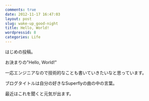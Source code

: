 ```yaml
---
comments: true
date: 2012-11-17 16:47:03
layout: post
slug: wake-up_good-night
title: Hello, World!
wordpressid: 8
categories: Life
---
```


はじめの投稿。

お決まりの"Hello, World!"

<!--more-->

一応エンジニアなので技術的なことも書いていきたいなと思っています。

ブログタイトルは自分の好きなSuperflyの曲の中の言葉。

最近はこれを聞くと元気が出ます。


